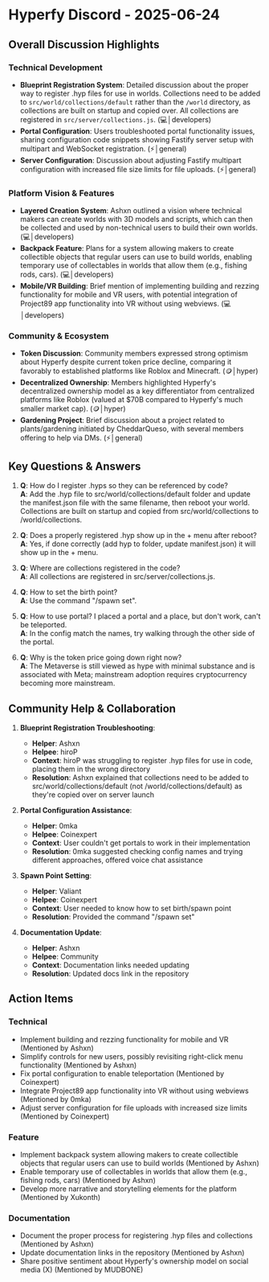 # Hyperfy Discord - 2025-06-24

## Overall Discussion Highlights

### Technical Development
- **Blueprint Registration System**: Detailed discussion about the proper way to register .hyp files for use in worlds. Collections need to be added to `src/world/collections/default` rather than the `/world` directory, as collections are built on startup and copied over. All collections are registered in `src/server/collections.js`. (💻│developers)
- **Portal Configuration**: Users troubleshooted portal functionality issues, sharing configuration code snippets showing Fastify server setup with multipart and WebSocket registration. (⚡│general)
- **Server Configuration**: Discussion about adjusting Fastify multipart configuration with increased file size limits for file uploads. (⚡│general)

### Platform Vision & Features
- **Layered Creation System**: Ashxn outlined a vision where technical makers can create worlds with 3D models and scripts, which can then be collected and used by non-technical users to build their own worlds. (💻│developers)
- **Backpack Feature**: Plans for a system allowing makers to create collectible objects that regular users can use to build worlds, enabling temporary use of collectables in worlds that allow them (e.g., fishing rods, cars). (💻│developers)
- **Mobile/VR Building**: Brief mention of implementing building and rezzing functionality for mobile and VR users, with potential integration of Project89 app functionality into VR without using webviews. (💻│developers)

### Community & Ecosystem
- **Token Discussion**: Community members expressed strong optimism about Hyperfy despite current token price decline, comparing it favorably to established platforms like Roblox and Minecraft. (🪙│hyper)
- **Decentralized Ownership**: Members highlighted Hyperfy's decentralized ownership model as a key differentiator from centralized platforms like Roblox (valued at $70B compared to Hyperfy's much smaller market cap). (🪙│hyper)
- **Gardening Project**: Brief discussion about a project related to plants/gardening initiated by CheddarQueso, with several members offering to help via DMs. (⚡│general)

## Key Questions & Answers

1. **Q**: How do I register .hyps so they can be referenced by code?  
   **A**: Add the .hyp file to src/world/collections/default folder and update the manifest.json file with the same filename, then reboot your world. Collections are built on startup and copied from src/world/collections to /world/collections.

2. **Q**: Does a properly registered .hyp show up in the + menu after reboot?  
   **A**: Yes, if done correctly (add hyp to folder, update manifest.json) it will show up in the + menu.

3. **Q**: Where are collections registered in the code?  
   **A**: All collections are registered in src/server/collections.js.

4. **Q**: How to set the birth point?  
   **A**: Use the command "/spawn set".

5. **Q**: How to use portal? I placed a portal and a place, but don't work, can't be teleported.  
   **A**: In the config match the names, try walking through the other side of the portal.

6. **Q**: Why is the token price going down right now?  
   **A**: The Metaverse is still viewed as hype with minimal substance and is associated with Meta; mainstream adoption requires cryptocurrency becoming more mainstream.

## Community Help & Collaboration

1. **Blueprint Registration Troubleshooting**:
   - **Helper**: Ashxn
   - **Helpee**: hiroP
   - **Context**: hiroP was struggling to register .hyp files for use in code, placing them in the wrong directory
   - **Resolution**: Ashxn explained that collections need to be added to src/world/collections/default (not /world/collections/default) as they're copied over on server launch

2. **Portal Configuration Assistance**:
   - **Helper**: 0mka
   - **Helpee**: Coinexpert
   - **Context**: User couldn't get portals to work in their implementation
   - **Resolution**: 0mka suggested checking config names and trying different approaches, offered voice chat assistance

3. **Spawn Point Setting**:
   - **Helper**: Valiant
   - **Helpee**: Coinexpert
   - **Context**: User needed to know how to set birth/spawn point
   - **Resolution**: Provided the command "/spawn set"

4. **Documentation Update**:
   - **Helper**: Ashxn
   - **Helpee**: Community
   - **Context**: Documentation links needed updating
   - **Resolution**: Updated docs link in the repository

## Action Items

### Technical
- Implement building and rezzing functionality for mobile and VR (Mentioned by Ashxn)
- Simplify controls for new users, possibly revisiting right-click menu functionality (Mentioned by Ashxn)
- Fix portal configuration to enable teleportation (Mentioned by Coinexpert)
- Integrate Project89 app functionality into VR without using webviews (Mentioned by 0mka)
- Adjust server configuration for file uploads with increased size limits (Mentioned by Coinexpert)

### Feature
- Implement backpack system allowing makers to create collectible objects that regular users can use to build worlds (Mentioned by Ashxn)
- Enable temporary use of collectables in worlds that allow them (e.g., fishing rods, cars) (Mentioned by Ashxn)
- Develop more narrative and storytelling elements for the platform (Mentioned by Xukonth)

### Documentation
- Document the proper process for registering .hyp files and collections (Mentioned by Ashxn)
- Update documentation links in the repository (Mentioned by Ashxn)
- Share positive sentiment about Hyperfy's ownership model on social media (X) (Mentioned by MUDBONE)